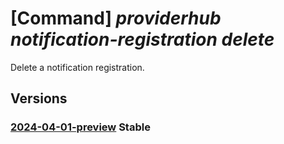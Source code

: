# [Command] _providerhub notification-registration delete_

Delete a notification registration.

## Versions

### [2024-04-01-preview](/Resources/mgmt-plane/L3N1YnNjcmlwdGlvbnMve30vcHJvdmlkZXJzL21pY3Jvc29mdC5wcm92aWRlcmh1Yi9wcm92aWRlcnJlZ2lzdHJhdGlvbnMve30vbm90aWZpY2F0aW9ucmVnaXN0cmF0aW9ucy97fQ==/2024-04-01-preview.xml) **Stable**

<!-- mgmt-plane /subscriptions/{}/providers/microsoft.providerhub/providerregistrations/{}/notificationregistrations/{} 2024-04-01-preview -->
